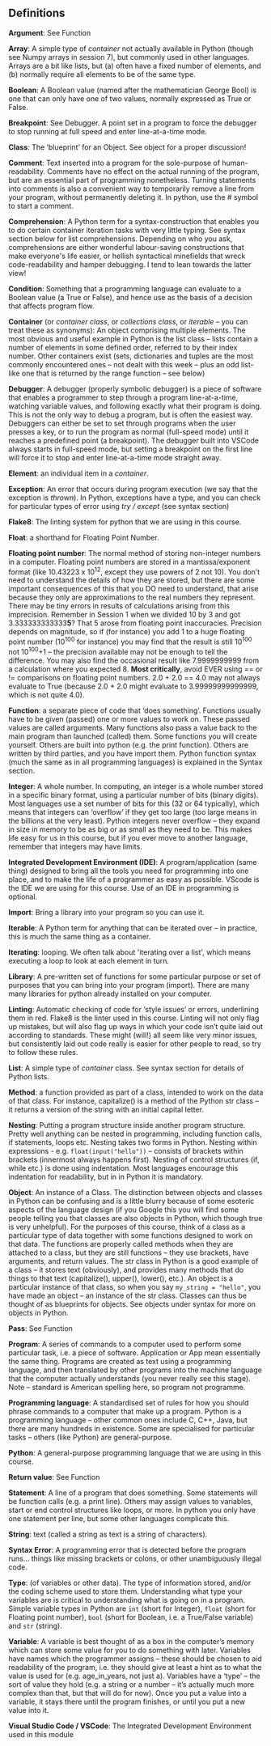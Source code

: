 Definitions
-----------

**Argument**: See Function

**Array**: A simple type of *container* not actually available in Python (though see Numpy arrays in session 7), but commonly used in other languages. Arrays are a bit like lists, but (a) often have a fixed number of elements, and (b) normally require all elements to be of the same type.

**Boolean**: A Boolean value (named after the mathematician George Bool) is one that can only have one of two values, normally expressed as True or False.

**Breakpoint**: See Debugger. A point set in a program to force the debugger to stop running at full speed and enter line-at-a-time mode.

**Class**: The ‘blueprint’ for an Object. See object for a proper discussion!

**Comment**: Text inserted into a program for the sole-purpose of human-readability. Comments have no effect on the actual running of the program, but are an essential part of programming nonetheless. Turning statements into comments is also a convenient way to temporarily remove a line from your program, without permanently deleting it. In python, use the # symbol to start a comment.

**Comprehension**: A Python term for a syntax-construction that enables you to do certain container iteration tasks with very little typing. See syntax section below for list comprehensions. Depending on who you ask, comprehensions are either wonderful labour-saving constructions that make everyone's life easier, or hellish syntactical minefields that wreck code-readability and hamper debugging. I tend to lean towards the latter view!

**Condition**: Something that a programming language can evaluate to a Boolean value (a True or False), and hence use as the basis of a decision that affects program flow.

**Container** (or *container class*, or *collections class*, or *iterable* – you can treat these as synonyms): An object comprising multiple elements. The most obvious and useful example in Python is the list class – lists contain a number of elements in some defined order, referred to by their index number. Other containers exist (sets, dictionaries and tuples are the most commonly encountered ones – not dealt with this week – plus an odd list-like one that is returned by the range function – see below)

**Debugger**: A debugger (properly symbolic debugger) is a piece of software that enables a programmer to step through a program line-at-a-time, watching variable values, and following exactly what their program is doing. This is not the only way to debug a program, but is often the easiest way. Debuggers can either be set to set through programs when the user presses a key, or to run the program as normal (full-speed mode) until it reaches a predefined point (a breakpoint). The debugger built into VSCode always starts in full-speed mode, but setting a breakpoint on the first line will force it to stop and enter line-at-a-time mode straight away.

**Element**: an individual item in a *container*. 

**Exception**: An error that occurs during program execution (we say that the exception is *thrown*). In Python, exceptions have a type, and you can check for particular types of error using *try / except* (see syntax section)

**Flake8**: The linting system for python that we are using in this course.

**Float**: a shorthand for Floating Point Number.

**Floating point number**: The normal method of storing non-integer numbers in a computer. Floating point numbers are stored in a mantissa/exponent format (like 10.43223 x 10<sup>12</sup>, except they use powers of 2 not 10). You don’t need to understand the details of how they are stored, but there are some important consequences of this that you DO need to understand, that arise because they only are approximations to the real numbers they represent. There may be tiny errors in results of calculations arising from this imprecision. Remember in Session 1 when we divided 10 by 3 and got 3.333333333333**5**? That 5 arose from floating point inaccuracies. Precision depends on magnitude, so if (for instance) you add 1 to a huge floating point number (10<sup>100</sup> for instance) you may find that the result is still 10<sup>100</sup> not 10<sup>100</sup>+1 – the precision available may not be enough to tell the difference. You may also find the occasional result like 7.9999999999 from a calculation where you expected 8. **Most critically**, avoid EVER using == or != comparisons on floating point numbers. 2.0 + 2.0 == 4.0 may not always evaluate to True (because 2.0 + 2.0 might evaluate to 3.99999999999999, which is not quite 4.0). 

**Function**: a separate piece of code that ‘does something’. Functions usually have to be given (passed) one or more values to work on. These passed values are called arguments. Many functions also pass a value back to the main program than launched (called) them. Some functions you will create yourself. Others are built into python (e.g. the print function). Others are written by third parties, and you have import them. Python function syntax (much the same as in all programming languages) is explained in the Syntax section.

**Integer**: A whole number. In computing, an integer is a whole number stored in a specific binary format, using a particular number of bits (binary digits). Most languages use a set number of bits for this (32 or 64 typically), which means that integers can ‘overflow’ if they get too large (too large means in the billions at the very least). Python integers never overflow – they expand in size in memory to be as big or as small as they need to be. This makes life easy for us in this course, but if you ever move to another language, remember that integers may have limits. 

**Integrated Development Environment (IDE)**: A program/application (same thing) designed to bring all the tools you need for programming into one place, and to make the life of a programmer as easy as possible. VScode is the IDE we are using for this course. Use of an IDE in programming is optional.

**Import**: Bring a library into your program so you can use it.

**Iterable**: A Python term for anything that can be iterated over – in practice, this is much the same thing as a container.  

**Iterating**: looping. We often talk about 'iterating over a list', which means executing a loop to look at each element in turn.

**Library**: A pre-written set of functions for some particular purpose or set of purposes that you can bring into your program (import). There are many many libraries for python already installed on your computer.

**Linting**: Automatic checking of code for ‘style issues’ or errors, underlining them in red. Flake8 is the linter used in this course. Linting will not only flag up mistakes, but will also flag up ways in which your code isn’t quite laid out according to standards. These might (will!) all seem like very minor issues, but consistently laid out code really is easier for other people to read, so try to follow these rules.

**List**: A simple type of *container* class. See syntax section for details of Python lists.

**Method**: a function provided as part of a class, intended to work on the data of that class. For instance, capitalize() is a method of the Python str class – it returns a version of the string with an initial capital letter.

**Nesting**: Putting a program structure inside another program structure. Pretty well anything can be nested in programming, including function calls, if statements, loops etc. Nesting takes two forms in Python. Nesting within expressions - e.g. `float(input("hello"))` – consists of brackets within brackets (innermost always happens first). Nesting of control structures (if, while etc.) is done using indentation. Most languages encourage this indentation for readability, but in in Python it is mandatory.

**Object**: An instance of a Class. The distinction between objects and classes in Python can be confusing and is a little blurry because of some esoteric aspects of the language design (if you Google this you will find some people telling you that classes are also objects in Python, which though true is very unhelpful). For the purposes of this course, think of a class as a particular type of data together with some functions designed to work on that data. The functions are properly called methods when they are attached to a class, but they are still functions – they use brackets, have arguments, and return values. The str class in Python is a good example of a class – it stores text (obviously), and provides many methods that do things to that text (capitalize(), upper(), lower(), etc.). An object is a particular instance of that class, so when you say `my_string = "hello"`, you have made an object – an instance of the str class. Classes can thus be thought of as blueprints for objects. See objects under syntax for more on objects in Python.

**Pass**: See Function

**Program**: A series of commands to a computer used to perform some particular task, i.e. a piece of software. Application or App mean essentially the same thing. Programs are created as text using a programming language, and then translated by other programs into the machine language that the computer actually understands (you never really see this stage). Note – standard is American spelling here, so program not programme.

**Programming language**: A standardised set of rules for how you should phrase commands to a computer that make up a program. Python is a programming language – other common ones include C, C++, Java, but there are many hundreds in existence. Some are specialised for particular tasks – others (like Python) are general-purpose.

**Python**: A general-purpose programming language that we are using in this course.

**Return value**: See Function

**Statement**: A line of a program that does something. Some statements will be function calls (e.g. a print line). Others may assign values to variables, start or end control structures like loops, or more. In python you only have one statement per line, but some other languages complicate this.

**String**: text (called a string as text is a string of characters).

**Syntax Error**: A programming error that is detected before the program runs… things like missing brackets or colons, or other unambiguously illegal code.

**Type**: (of variables or other data). The type of information stored, and/or the coding scheme used to store them. Understanding what type your variables are is critical to understanding what is going on in a program. Simple variable types in Python are `int` (short for Integer), `float` (short for Floating point number), `bool` (short for Boolean, i.e. a True/False variable) and `str` (string). 

**Variable**: A variable is best thought of as a box in the computer’s memory which can store some value for you to do something with later. Variables have names which the programmer assigns – these should be chosen to aid readability of the program, i.e. they should give at least a hint as to what the value is used for (e.g. age_in_years, not just a). Variables have a ‘type’ – the sort of value they hold (e.g. a string or a number – it’s actually much more complex than that, but that will do for now). Once you put a value into a variable, it stays there until the program finishes, or until you put a new value into it.

**Visual Studio Code / VSCode**: The Integrated Development Environment used in this module

